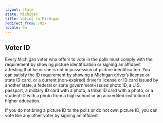 ```yaml
---
layout: state
state: Michigan
title: Voting in Michigan
redirect_from: /MI/
locale: en
---
```


## Voter ID

Every Michigan voter who offers to vote in the polls must comply with the requirement by showing picture identification or signing an affidavit attesting that he or she is not in possession of picture identification. You can satisfy the ID requirement by showing a Michigan driver’s license or state ID card, or a current (non-expired) driver’s license or ID card issued by another state, a federal or state government-issued photo ID, a U.S. passport, a military ID card with a photo, a tribal ID card with a photo, or a student ID with a photo from a high school or an accredited institution of higher education.

If you do not bring a picture ID to the polls or do not own picture ID, you can vote like any other voter by signing an affdavit.
